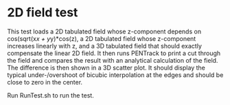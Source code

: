 2D field test
=============

This test loads a 2D tabulated field whose z-component depends on cos(sqrt(x*x + y*y)*cos(z), a 2D tabulated field whose z-component increases linearly with z, and a 3D tabulated field that should exactly compensate the linear 2D field.
It then runs PENTrack to print a cut through the field and compares the result with an analytical calculation of the field.
The difference is then shown in a 3D scatter plot. It should display the typical under-/overshoot of bicubic interpolation at the edges and should be close to zero in the center.

Run RunTest.sh to run the test.
